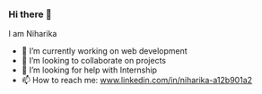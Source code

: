 
### Hi there 👋
I am Niharika

- 🔭 I’m currently working on web development
- 👯 I’m looking to collaborate on projects
- 🤔 I’m looking for help with Internship
- 📫 How to reach me: www.linkedin.com/in/niharika-a12b901a2
